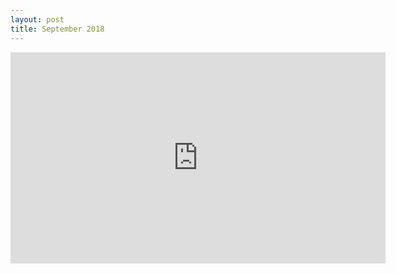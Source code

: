 ```yaml
---
layout: post
title: September 2018
---
```


<iframe width="600" height="338" src="https://www.youtube-nocookie.com/embed/ym2HSWOXar4?rel=0&amp;showinfo=0" frameborder="0" allow="autoplay; encrypted-media" allowfullscreen></iframe>
